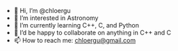 - 👋 Hi, I’m @chloergu
- 👀 I’m interested in Astronomy
- 🌱 I’m currently learning C++, C, and Python
- 💞️ I’d be happy to collaborate on anything in C++ and C
- 📫 How to reach me: chloergu@gmail.com

<!---
chloergu/chloergu is a ✨ special ✨ repository because its `README.md` (this file) appears on your GitHub profile.
You can click the Preview link to take a look at your changes.
--->
